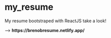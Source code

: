 # my_resume

<div>
   <p>
      My resume bootstraped with ReactJS
      take a look!
  </p>
</div>
<div>
   <p>
     --> <strong>https://brenobresume.netlify.app/</strong>
  </p>
</div>

